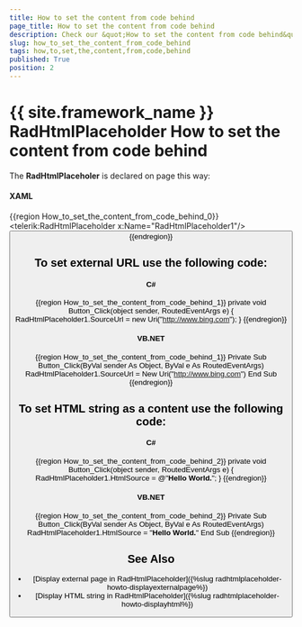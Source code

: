 ```yaml
---
title: How to set the content from code behind
page_title: How to set the content from code behind
description: Check our &quot;How to set the content from code behind&quot; documentation article for the RadHtmlPlaceholder {{ site.framework_name }} control.
slug: how_to_set_the_content_from_code_behind
tags: how,to,set,the,content,from,code,behind
published: True
position: 2
---
```


# {{ site.framework_name }} RadHtmlPlaceholder How to set the content from code behind

The __RadHtmlPlaceholer__ is declared on page this way:	  

#### __XAML__
{{region How_to_set_the_content_from_code_behind_0}}
	<UserControl x:Class="RadHtmlPlaceholderDemo.Page"
	    xmlns="http://schemas.microsoft.com/winfx/2006/xaml/presentation"
	    xmlns:x="http://schemas.microsoft.com/winfx/2006/xaml"
	    xmlns:telerik="http://schemas.telerik.com/2008/xaml/presentation"
	    Width="700" Height="480"
	    >
	 <Grid x:Name="LayoutRoot" Background="White">
	  <Border BorderBrush="Black" BorderThickness="1">
	   <telerik:RadHtmlPlaceholder x:Name="RadHtmlPlaceholder1"/>
	   <Button Content="Set Content" Click="Button_Click" />
	  </Border>
	 </Grid>
	</UserControl>
{{endregion}}

## To set external URL use the following code:

#### __C#__
{{region How_to_set_the_content_from_code_behind_1}}
    private void Button_Click(object sender, RoutedEventArgs e)
    {
        RadHtmlPlaceholder1.SourceUrl = new Uri("http://www.bing.com");
    }
{{endregion}}

#### __VB.NET__
{{region How_to_set_the_content_from_code_behind_1}}
    Private Sub Button_Click(ByVal sender As Object, ByVal e As RoutedEventArgs)
        RadHtmlPlaceholder1.SourceUrl = New Uri("http://www.bing.com")
    End Sub
{{endregion}}

## To set HTML string as a content use the following code:

#### __C#__  
{{region How_to_set_the_content_from_code_behind_2}}
    private void Button_Click(object sender, RoutedEventArgs e)
    {
        RadHtmlPlaceholder1.HtmlSource = @"<b>Hello World.</b>";
    }
{{endregion}}

#### __VB.NET__  
{{region How_to_set_the_content_from_code_behind_2}}
    Private Sub Button_Click(ByVal sender As Object, ByVal e As RoutedEventArgs)
        RadHtmlPlaceholder1.HtmlSource = "<b>Hello World.</b>"
    End Sub
{{endregion}}

## See Also  
 * [Display external page in RadHtmlPlaceholder]({%slug radhtmlplaceholder-howto-displayexternalpage%})
 * [Display HTML string in RadHtmlPlaceholder]({%slug radhtmlplaceholder-howto-displayhtml%})